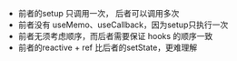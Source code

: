 
- 前者的setup 只调用一次， 后者可以调用多次
- 前者没有 useMemo、useCallback，因为setup只执行一次
- 前者无须考虑顺序，而后者需要保证 hooks 的顺序一致
- 前者的reactive + ref 比后者的setState，更难理解